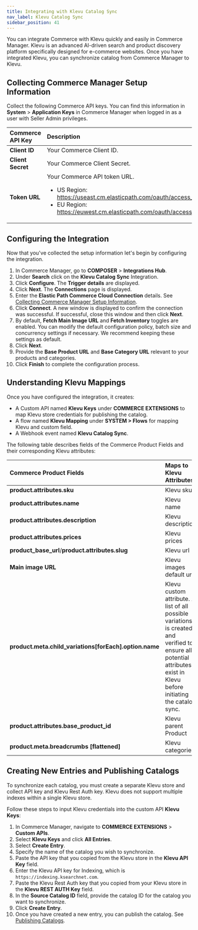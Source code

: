 ```yaml
---
title: Integrating with Klevu Catalog Sync
nav_label: Klevu Catalog Sync
sidebar_position: 41
---
```


You can integrate Commerce with Klevu quickly and easily in Commerce Manager. Klevu is an advanced AI-driven search and product discovery platform specifically designed for e-commerce websites. Once you have integrated Klevu, you can synchronize catalog from Commerce Manager to Klevu.

## Collecting Commerce Manager Setup Information

Collect the following Commerce API keys. You can find this information in **System** > **Application Keys** in Commerce Manager when logged in as a user with Seller Admin privileges.

| Commerce API Key | Description                            |
|:------------------------------------|:---------------------------------------|
| **Client ID**                       | Your Commerce Client ID. |
| **Client Secret**                   | Your Commerce Client Secret. |
| **Token URL**                       | Your Commerce API token URL. <ul><li>US Region: https://useast.cm.elasticpath.com/oauth/access_token</li><li>EU Region: https://euwest.cm.elasticpath.com/oauth/access_token</li></ul> |


## Configuring the Integration

Now that you've collected the setup information let's begin by configuring the integration.

1. In Commerce Manager, go to **COMPOSER** > **Integrations Hub**.
1. Under **Search** click on the **Klevu Catalog Sync** Integration.
1. Click **Configure**. The **Trigger details** are displayed.
1. Click **Next**. The **Connections** page is displayed.
1. Enter the **Elastic Path Commerce Cloud Connection** details. See [Collecting Commerce Manager Setup Information](#collecting-commerce-manager-setup-information).
1. Click **Connect**. A new window is displayed to confirm the connection was successful. If successful, close this window and then click **Next**.
1. By default, **Fetch Main Image URL** and **Fetch Inventory** toggles are enabled. You can modify the default configuration policy, batch size and concurrency settings if necessary. We recommend keeping these settings as default.
1. Click **Next**.
1. Provide the **Base Product URL** and **Base Category URL** relevant to your products and categories.
1. Click **Finish** to complete the configuration process.

## Understanding Klevu Mappings

Once you have configured the integration, it creates:

- A Custom API named **Klevu Keys** under **COMMERCE EXTENSIONS** to map Klevu store credentials for publishing the catalog.
- A flow named **Klevu Mapping** under **SYSTEM > Flows** for mapping Klevu and custom field. 
- A Webhook event named **Klevu Catalog Sync**.

The following table describes fields of the Commerce Product Fields and their corresponding Klevu attributes:

| Commerce Product Fields                    | Maps to Klevu Attributes |
|:----------------------------------|:-----------------------------------------|
| **product.attributes.sku**           | Klevu sku |
| **product.attributes.name**          | Klevu name |
| **product.attributes.description**    | Klevu description |
| **product.attributes.prices**         |  Klevu prices |
| **product_base_url**/**product.attributes.slug** | Klevu url |
| **Main image URL**                            | Klevu images default url |
| **product.meta.child_variations[forEach].option.name** | Klevu custom attribute.  A list of all possible variations is created and verified to ensure all potential attributes exist in Klevu before initiating the catalog sync. |
| **product.attributes.base_product_id** | Klevu parent Product |
| **product.meta.breadcrumbs [flattened]** |  Klevu categories |

## Creating New Entries and Publishing Catalogs

To synchronize each catalog, you must create a separate Klevu store and collect API key and Klevu Rest Auth key. Klevu does not support multiple indexes within a single Klevu store. 

Follow these steps to input Klevu credentials into the custom API **Klevu Keys**:

1. In Commerce Manager, navigate to **COMMERCE EXTENSIONS** > **Custom APIs**.
1. Select **Klevu Keys** and click **All Entries**.
1. Select **Create Entry**.
1. Specify the name of the catalog you wish to synchronize.
1. Paste the API key that you copied from the Klevu store in the **Klevu API Key** field.
1. Enter the Klevu API key for Indexing, which is `https://indexing.ksearchnet.com`.
1. Paste the Klevu Rest Auth key that you copied from your Klevu store in the **Klevu REST AUTH Key** field.
1. In the **Source Catalog ID** field, provide the catalog ID for the catalog you want to synchronize.
1. Click **Create Entry**.
1. Once you have created a new entry, you can publish the catalog. See [Publishing Catalogs](https://elasticpath.dev/docs/commerce-manager/product-experience-manager/catalogs/publishing-catalogs#publishing-catalogs).